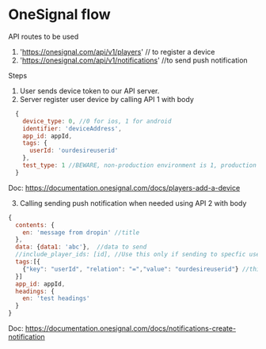 # OneSignal flow
API routes to be used
  1.  'https://onesignal.com/api/v1/players' // to register a device
  2.  'https://onesignal.com/api/v1/notifications' //to send push notification

Steps
  
  1. User sends device token to our API server.
  2. Server register user device by calling API 1 with body
  
  ```javascript
    {
      device_type: 0, //0 for ios, 1 for android
      identifier: 'deviceAddress',
      app_id: appId,
      tags: {
        userId: 'ourdesireuserid'
      },
      test_type: 1 //BEWARE, non-production environment is 1, production environment is 2
    }
  ```
  Doc: https://documentation.onesignal.com/docs/players-add-a-device
  
  
  3. Calling sending push notification when needed using API 2 with body
  
  ```javascript
  {
    contents: {
      en: 'message from dropin' //title
    },
    data: {data1: 'abc'},  //data to send
    //include_player_ids: [id], //Use this only if sending to specfic users, in this case, we use tag 
    tags:[{
      {"key": "userId", "relation": "=","value": "ourdesireuserid"} //this is our registed tags in the API register above
    }]
    app_id: appId,
    headings: {
      en: 'test headings'
    }
  }
  ```
  
  Doc: https://documentation.onesignal.com/docs/notifications-create-notification
  

